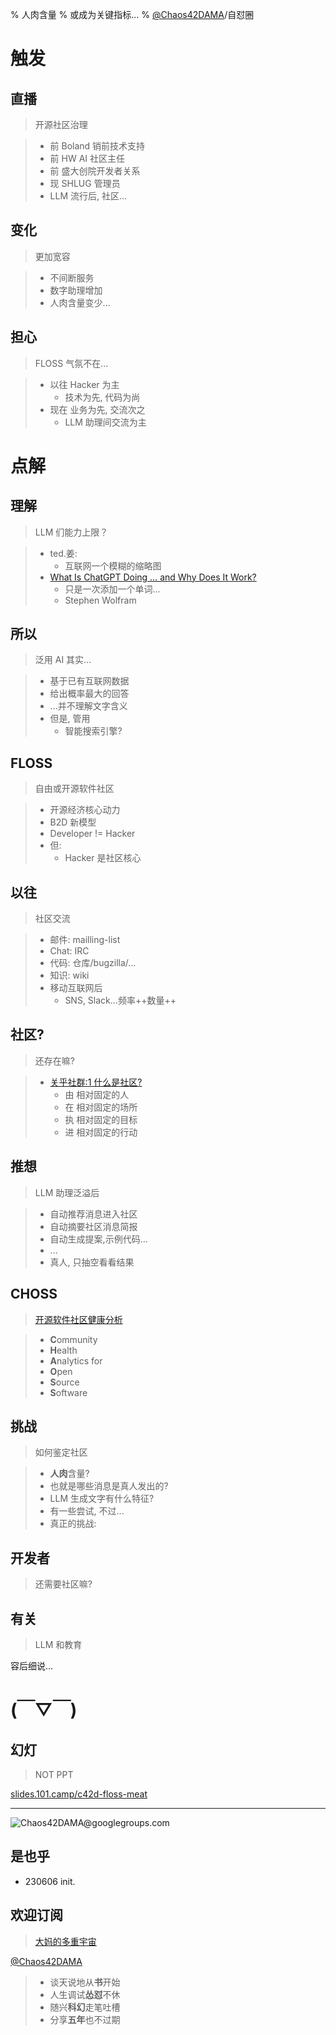 % 人肉含量
% 或成为关键指标...
% [@Chaos42DAMA](https://www.youtube.com/@Chaos42DAMA)/自怼圈

# 触发


## 直播
> 开源社区治理

>- 前 Boland 销前技术支持
>- 前 HW AI 社区主任
>- 前 盛大创院开发者关系
>- 现 SHLUG 管理员
>- LLM 流行后, 社区...

## 变化
> 更加宽容

>- 不间断服务
>- 数字助理增加
>- 人肉含量变少...

## 担心
> FLOSS 气氛不在...

>- 以往 Hacker 为主
>    - 技术为先, 代码为尚
>- 现在 业务为先, 交流次之
>    - LLM 助理间交流为主

# 点解


## 理解
> LLM 们能力上限？

>- ted.姜:
>    - 互联网一个模糊的缩略图
>- [What Is ChatGPT Doing … and Why Does It Work?](https://writings.stephenwolfram.com/2023/02/what-is-chatgpt-doing-and-why-does-it-work/)
>    - 只是一次添加一个单词...
>    - Stephen Wolfram

## 所以
> 泛用 AI 其实...

>- 基于已有互联网数据
>- 给出概率最大的回答
>- ...并不理解文字含义
>- 但是, 管用
>    - 智能搜索引擎?

## FLOSS
> 自由或开源软件社区

>- 开源经济核心动力
>- B2D 新模型
>- Developer != Hacker
>- 但:
>    + Hacker 是社区核心

## 以往
> 社区交流

>- 邮件: mailling-list
>- Chat: IRC
>- 代码: 仓库/bugzilla/...
>- 知识: wiki
>- 移动互联网后
>    - SNS, Slack...频率++数量++

## 社区?
> 还存在嘛?

>- [关乎社群:1 什么是社区?](https://devrel.101.camp/2014-02/ac1-zq/)
>    + 由 相对固定的人
>    + 在 相对固定的场所
>    + 执 相对固定的目标
>    + 进 相对固定的行动

## 推想
> LLM 助理泛溢后

>- 自动推荐消息进入社区
>- 自动摘要社区消息简报
>- 自动生成提案,示例代码...
>- ...
>- 真人, 只抽空看看结果

## CHOSS
> [开源软件社区健康分析](https://chaoss.community/)

>- **C**ommunity 
>- **H**ealth 
>- **A**nalytics for 
>- **O**pen 
>- **S**ource 
>- **S**oftware

## 挑战
> 如何鉴定社区

>- **人肉**含量?
>- 也就是哪些消息是真人发出的?
>- LLM 生成文字有什么特征?
>- 有一些尝试, 不过...
>- 真正的挑战:

## 开发者
> 还需要社区嘛?

## 有关
> LLM 和教育

容后细说...

# (￣▽￣)


## 幻灯
> NOT PPT

[slides.101.camp/c42d-floss-meat](https://slides.101.camp/c42d-floss-meat.html)



-------

![Chaos**42**DAMA@**g**oo**g**le**g**roup**s**.com](http://org.up.zoomquiet.top/omc/res/KEEP/kcn_ask-dama.jpg!/fh/420)

## 是也乎


- 230606 init.

## 欢迎订阅
> [大妈的多重宇宙](https://www.youtube.com/@Chaos42DAMA)

[@Chaos42DAMA](https://www.youtube.com/@Chaos42DAMA)

>- 谈天说地从**书**开始
>- 人生调试**怂怼**不休
>- 随兴**科幻**走笔吐槽
>- 分享**五年**也不过期

